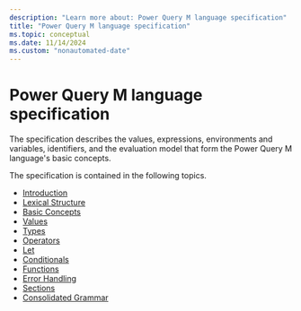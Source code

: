 ```yaml
---
description: "Learn more about: Power Query M language specification"
title: "Power Query M language specification"
ms.topic: conceptual
ms.date: 11/14/2024
ms.custom: "nonautomated-date"
---
```

# Power Query M language specification

The specification describes the values, expressions, environments and variables, identifiers, and the evaluation model that form the Power Query M language's basic concepts.

The specification is contained in the following topics.

* [Introduction](m-spec-introduction.md)
* [Lexical Structure](m-spec-lexical-structure.md)
* [Basic Concepts](m-spec-basic-concepts.md)
* [Values](m-spec-values.md)
* [Types](m-spec-types.md)
* [Operators](m-spec-operators.md)
* [Let](m-spec-let.md)
* [Conditionals](m-spec-conditionals.md)
* [Functions](m-spec-functions.md)
* [Error Handling](m-spec-error-handling.md)
* [Sections](m-spec-sections.md)
* [Consolidated Grammar](m-spec-consolidated-grammar.md)

